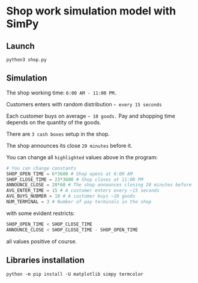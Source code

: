 # Shop work simulation model with SimPy

## Launch

    python3 shop.py

## Simulation

The shop working time: `6:00 AM - 11:00 PM.`

Customers enters with random distribution `~ every 15 seconds`

Each customer buys on average `~ 10 goods.` Pay and shopping time depends on the quantity of the goods.

There are `3 cash boxes` setup in the shop.

The shop announces its close `20 minutes` before it.

You can change all `highlighted` values above in the program:
```py
# You can change constants
SHOP_OPEN_TIME = 6*3600 # Shop opens at 6:00 AM
SHOP_CLOSE_TIME = 23*3600 # Shop closes at 11:00 PM
ANNOUNCE_CLOSE = 20*60 # The shop announces closing 20 minutes before
AVG_ENTER_TIME = 15 # A customer enters every ~15 seconds
AVG_BUYS_NUBMER = 10 # A customer buys ~10 goods
NUM_TERMINAL = 3 # Number of pay terminals in the shop
```
with some evident restricts:
```py
SHOP_OPEN_TIME < SHOP_CLOSE_TIME
ANNOUNCE_CLOSE < SHOP_CLOSE_TIME - SHOP_OPEN_TIME
```
all values positive of course.

## Libraries installation

    python -m pip install -U matplotlib simpy termcolor
